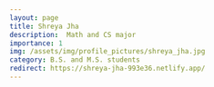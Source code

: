 ```yaml
---
layout: page
title: Shreya Jha
description:  Math and CS major
importance: 1
img: /assets/img/profile_pictures/shreya_jha.jpg
category: B.S. and M.S. students
redirect: https://shreya-jha-993e36.netlify.app/
---
```

